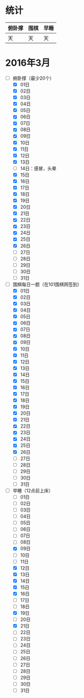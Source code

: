 # 统计

俯卧撑|围棋|早睡
|:-----|:------------|:--------
天|天|天|

# 2016年3月
- [ ] 俯卧撑（最少20个）
    - [x] 01日
    - [x] 02日
    - [x] 03日
    - [x] 04日
    - [x] 05日
    - [x] 06日
    - [x] 07日
    - [x] 08日
    - [x] 09日
    - [x] 10日
    - [x] 11日
    - [x] 12日
    - [x] 13日
    - [ ] 14日：感冒，头晕
    - [x] 15日
    - [x] 16日
    - [x] 17日
    - [x] 18日
    - [x] 19日
    - [x] 20日
    - [x] 21日
    - [x] 22日
    - [x] 23日
    - [x] 24日
    - [x] 25日
    - [x] 26日
    - [ ] 27日
    - [ ] 28日
    - [ ] 29日
    - [ ] 30日
    - [ ] 31日
- [ ] 围棋每日一题（在101围棋网签到）
    - [x] 01日
    - [x] 02日
    - [x] 03日
    - [x] 04日
    - [x] 05日
    - [x] 06日
    - [x] 07日
    - [x] 08日
    - [x] 09日
    - [x] 10日
    - [x] 11日
    - [x] 12日
    - [x] 13日
    - [x] 14日
    - [x] 15日
    - [x] 16日
    - [x] 17日
    - [x] 18日
    - [x] 19日
    - [x] 20日
    - [x] 21日
    - [x] 22日
    - [x] 23日
    - [x] 24日
    - [x] 25日
    - [x] 26日
    - [ ] 27日
    - [ ] 28日
    - [ ] 29日
    - [ ] 30日
    - [ ] 31日
- [ ] 早睡（12点前上床）
    - [ ] 01日
    - [ ] 02日
    - [ ] 03日
    - [ ] 04日
    - [ ] 05日
    - [ ] 06日
    - [ ] 07日
    - [ ] 08日
    - [x] 09日
    - [ ] 10日
    - [ ] 11日
    - [x] 12日
    - [x] 13日
    - [x] 14日
    - [x] 15日
    - [x] 16日
    - [ ] 17日
    - [ ] 18日
    - [x] 19日
    - [ ] 20日
    - [x] 21日
    - [ ] 22日
    - [ ] 23日
    - [ ] 24日
    - [ ] 25日
    - [ ] 26日
    - [ ] 27日
    - [ ] 28日
    - [ ] 29日
    - [ ] 30日
    - [ ] 31日